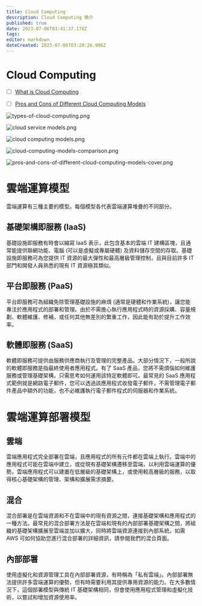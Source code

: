 ```yaml
---
title: Cloud Computing
description: Cloud Computing 簡介
published: true
date: 2023-07-06T03:41:37.178Z
tags: 
editor: markdown
dateCreated: 2023-07-06T03:20:26.986Z
---
```


# Cloud Computing
- [ ] [What is Cloud Computing](https://www.sitesbay.com/cloud-computing/cloud-computing-introduction)
- [ ] [Pros and Cons of Different Cloud Computing Models](https://www.heptabit.at/blog/cloud-migration/pros-and-cons-of-different-cloud-computing-models)


![types-of-cloud-computing.png](http://192.168.25.60:8000/files/file_storage/5a9194a8.png)


![cloud service models.png](http://192.168.25.60:8000/files/file_storage/344246fd.png)

![cloud computing models.png](http://192.168.25.60:8000/files/file_storage/250bf542.png)

![cloud-computing-models-comparison.png](http://192.168.25.60:8000/files/file_storage/e108fff5.png)

![pros-and-cons-of-different-cloud-computing-models-cover.png](http://192.168.25.60:8000/files/file_storage/801e2fc1.png)

# 雲端運算模型
雲端運算有三種主要的模型。每個模型各代表雲端運算堆疊的不同部分。

## 基礎架構即服務 (IaaS)
基礎設施即服務有時會以縮寫 IaaS 表示，此包含基本的雲端 IT 建構區塊，且通常能提供聯網功能、電腦 (可以是虛擬或專屬硬體) 及資料儲存空間的存取。基礎設施即服務可為您提供 IT 資源的最大彈性和最高層級管理控制，且與目前許多 IT 部門和開發人員熟悉的現有 IT 資源極其類似。

## 平台即服務 (PaaS)
平台即服務可為組織免除管理基礎設施的麻煩 (通常是硬體和作業系統)，讓您能專注於應用程式的部署和管理。由於不需擔心執行應用程式時的資源採購、容量規劃、軟體維護、修補，或任何其他無差別的繁重工作，因此能有助於提升工作效率。

## 軟體即服務 (SaaS)
軟體即服務可提供由服務供應商執行及管理的完整產品。大部分情況下，一般所說的軟體即服務是指最終使用者應用程式。有了 SaaS 產品，您將不需煩惱如何維護服務或管理基礎架構，只需思考如何運用該特定軟體即可。最常見的 SaaS 應用程式範例就是網路電子郵件，您可以透過該應用程式收發電子郵件，不需管理電子郵件產品中額外的功能，也不必維護執行電子郵件程式的伺服器和作業系統。

# 雲端運算部署模型
## 雲端
雲端應用程式完全部署在雲端，且應用程式的所有元件都在雲端上執行。雲端中的應用程式可能在雲端中建立，或從現有基礎架構遷移至雲端，以利用雲端運算的優勢。雲端應用程式可以建置在低層級的基礎架構上，或使用較高層級的服務，以取得核心基礎架構的管理、架構和擴展需求摘要。

## 混合
混合部署是在雲端資源和不在雲端中的現有資源之間，連接基礎架構和應用程式的一種方法。最常見的混合部署方法是在雲端和現有的內部部署基礎架構之間，將組織的基礎架構擴展至雲端並加以擴大，同時將雲端資源連接到內部系統。如需 AWS 可如何協助您進行混合部署的詳細資訊，請參閱我們的混合頁面。

## 內部部署
使用虛擬化和資源管理工具在內部部署資源，有時稱為「私有雲端」。內部部署無法提供許多雲端運算的優勢，但有時需要利用其提供專用資源的能力。在大多數情況下，這個部署模型與傳統 IT 基礎架構相同，但會使用應用程式管理和虛擬化技術，以嘗試和增加資源使用率。


